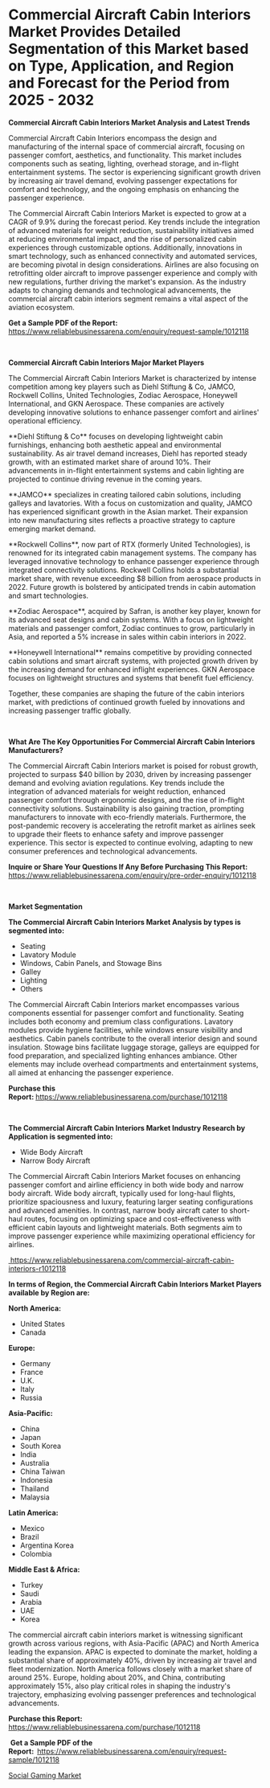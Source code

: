 <p><h1>Commercial Aircraft Cabin Interiors Market Provides Detailed Segmentation of this Market based on Type, Application, and Region and Forecast for the Period from 2025 - 2032</h1></p><p><strong>Commercial Aircraft Cabin Interiors Market Analysis and Latest Trends</strong></p>
<p><p>Commercial Aircraft Cabin Interiors encompass the design and manufacturing of the internal space of commercial aircraft, focusing on passenger comfort, aesthetics, and functionality. This market includes components such as seating, lighting, overhead storage, and in-flight entertainment systems. The sector is experiencing significant growth driven by increasing air travel demand, evolving passenger expectations for comfort and technology, and the ongoing emphasis on enhancing the passenger experience.</p><p>The Commercial Aircraft Cabin Interiors Market is expected to grow at a CAGR of 9.9% during the forecast period. Key trends include the integration of advanced materials for weight reduction, sustainability initiatives aimed at reducing environmental impact, and the rise of personalized cabin experiences through customizable options. Additionally, innovations in smart technology, such as enhanced connectivity and automated services, are becoming pivotal in design considerations. Airlines are also focusing on retrofitting older aircraft to improve passenger experience and comply with new regulations, further driving the market's expansion. As the industry adapts to changing demands and technological advancements, the commercial aircraft cabin interiors segment remains a vital aspect of the aviation ecosystem.</p></p>
<p><strong>Get a Sample PDF of the Report:&nbsp;</strong> <a href="https://www.reliablebusinessarena.com/enquiry/request-sample/1012118?utm_campaign=2939&utm_medium=2&utm_source=Github&utm_content=ia&utm_term=06032025&utm_id=commercial-aircraft-cabin-interiors">https://www.reliablebusinessarena.com/enquiry/request-sample/1012118</a></p>
<p>&nbsp;</p>
<p><strong>Commercial Aircraft Cabin Interiors Major Market Players</strong></p>
<p><p>The Commercial Aircraft Cabin Interiors Market is characterized by intense competition among key players such as Diehl Stiftung & Co, JAMCO, Rockwell Collins, United Technologies, Zodiac Aerospace, Honeywell International, and GKN Aerospace. These companies are actively developing innovative solutions to enhance passenger comfort and airlines' operational efficiency.</p><p>**Diehl Stiftung & Co** focuses on developing lightweight cabin furnishings, enhancing both aesthetic appeal and environmental sustainability. As air travel demand increases, Diehl has reported steady growth, with an estimated market share of around 10%. Their advancements in in-flight entertainment systems and cabin lighting are projected to continue driving revenue in the coming years.</p><p>**JAMCO** specializes in creating tailored cabin solutions, including galleys and lavatories. With a focus on customization and quality, JAMCO has experienced significant growth in the Asian market. Their expansion into new manufacturing sites reflects a proactive strategy to capture emerging market demand.</p><p>**Rockwell Collins**, now part of RTX (formerly United Technologies), is renowned for its integrated cabin management systems. The company has leveraged innovative technology to enhance passenger experience through integrated connectivity solutions. Rockwell Collins holds a substantial market share, with revenue exceeding $8 billion from aerospace products in 2022. Future growth is bolstered by anticipated trends in cabin automation and smart technologies.</p><p>**Zodiac Aerospace**, acquired by Safran, is another key player, known for its advanced seat designs and cabin systems. With a focus on lightweight materials and passenger comfort, Zodiac continues to grow, particularly in Asia, and reported a 5% increase in sales within cabin interiors in 2022.</p><p>**Honeywell International** remains competitive by providing connected cabin solutions and smart aircraft systems, with projected growth driven by the increasing demand for enhanced inflight experiences. GKN Aerospace focuses on lightweight structures and systems that benefit fuel efficiency.</p><p>Together, these companies are shaping the future of the cabin interiors market, with predictions of continued growth fueled by innovations and increasing passenger traffic globally.</p></p>
<p>&nbsp;</p>
<p><strong>What Are The Key Opportunities For Commercial Aircraft Cabin Interiors Manufacturers?</strong></p>
<p><p>The Commercial Aircraft Cabin Interiors market is poised for robust growth, projected to surpass $40 billion by 2030, driven by increasing passenger demand and evolving aviation regulations. Key trends include the integration of advanced materials for weight reduction, enhanced passenger comfort through ergonomic designs, and the rise of in-flight connectivity solutions. Sustainability is also gaining traction, prompting manufacturers to innovate with eco-friendly materials. Furthermore, the post-pandemic recovery is accelerating the retrofit market as airlines seek to upgrade their fleets to enhance safety and improve passenger experience. This sector is expected to continue evolving, adapting to new consumer preferences and technological advancements.</p></p>
<p><strong>Inquire or Share Your Questions If Any Before Purchasing This Report:</strong> <a href="https://www.reliablebusinessarena.com/enquiry/pre-order-enquiry/1012118?utm_campaign=2939&utm_medium=2&utm_source=Github&utm_content=ia&utm_term=06032025&utm_id=commercial-aircraft-cabin-interiors">https://www.reliablebusinessarena.com/enquiry/pre-order-enquiry/1012118</a></p>
<p>&nbsp;</p>
<p><strong>Market Segmentation</strong></p>
<p><strong>The Commercial Aircraft Cabin Interiors Market Analysis by types is segmented into:</strong></p>
<p><ul><li>Seating</li><li>Lavatory Module</li><li>Windows, Cabin Panels, and Stowage Bins</li><li>Galley</li><li>Lighting</li><li>Others</li></ul></p>
<p><p>The Commercial Aircraft Cabin Interiors market encompasses various components essential for passenger comfort and functionality. Seating includes both economy and premium class configurations. Lavatory modules provide hygiene facilities, while windows ensure visibility and aesthetics. Cabin panels contribute to the overall interior design and sound insulation. Stowage bins facilitate luggage storage, galleys are equipped for food preparation, and specialized lighting enhances ambiance. Other elements may include overhead compartments and entertainment systems, all aimed at enhancing the passenger experience.</p></p>
<p><strong>Purchase this Report:&nbsp;</strong><a href="https://www.reliablebusinessarena.com/purchase/1012118?utm_campaign=2939&utm_medium=2&utm_source=Github&utm_content=ia&utm_term=06032025&utm_id=commercial-aircraft-cabin-interiors">https://www.reliablebusinessarena.com/purchase/1012118</a></p>
<p>&nbsp;</p>
<p><strong>The Commercial Aircraft Cabin Interiors Market Industry Research by Application is segmented into:</strong></p>
<p><ul><li>Wide Body Aircraft</li><li>Narrow Body Aircraft</li></ul></p>
<p><p>The Commercial Aircraft Cabin Interiors Market focuses on enhancing passenger comfort and airline efficiency in both wide body and narrow body aircraft. Wide body aircraft, typically used for long-haul flights, prioritize spaciousness and luxury, featuring larger seating configurations and advanced amenities. In contrast, narrow body aircraft cater to short-haul routes, focusing on optimizing space and cost-effectiveness with efficient cabin layouts and lightweight materials. Both segments aim to improve passenger experience while maximizing operational efficiency for airlines.</p></p>
<p><a href="https://www.reliablebusinessarena.com/commercial-aircraft-cabin-interiors-r1012118?utm_campaign=2939&utm_medium=2&utm_source=Github&utm_content=ia&utm_term=06032025&utm_id=commercial-aircraft-cabin-interiors">&nbsp;https://www.reliablebusinessarena.com/commercial-aircraft-cabin-interiors-r1012118</a></p>
<p><strong>In terms of Region, the Commercial Aircraft Cabin Interiors Market Players available by Region are:</strong></p>
<p>
    <p> <strong> North America: </strong>
        <ul>
            <li>United States</li>
            <li>Canada</li>
        </ul>
        </p> 
    <p> <strong> Europe: </strong>
        <ul>
            <li>Germany</li>
            <li>France</li>
            <li>U.K.</li>
            <li>Italy</li>
            <li>Russia</li>
        </ul>
        </p> 
    <p> <strong> Asia-Pacific: </strong>
        <ul>
            <li>China</li>
            <li>Japan</li>
            <li>South Korea</li>
            <li>India</li>
            <li>Australia</li>
            <li>China Taiwan</li>
            <li>Indonesia</li>
            <li>Thailand</li>
            <li>Malaysia</li>
        </ul>
        </p> 
    <p> <strong> Latin America: </strong>
        <ul>
            <li>Mexico</li>
            <li>Brazil</li>
            <li>Argentina Korea</li>
            <li>Colombia</li>
        </ul>
        </p> 
    <p> <strong> Middle East & Africa: </strong>
        <ul>
            <li>Turkey</li>
            <li>Saudi</li>
            <li>Arabia</li>
            <li>UAE</li>
            <li>Korea</li>
        </ul>
    </p>
    </p>
<p><p>The commercial aircraft cabin interiors market is witnessing significant growth across various regions, with Asia-Pacific (APAC) and North America leading the expansion. APAC is expected to dominate the market, holding a substantial share of approximately 40%, driven by increasing air travel and fleet modernization. North America follows closely with a market share of around 25%. Europe, holding about 20%, and China, contributing approximately 15%, also play critical roles in shaping the industry's trajectory, emphasizing evolving passenger preferences and technological advancements.</p></p>
<p><strong>Purchase this Report: </strong><a href="https://www.reliablebusinessarena.com/purchase/1012118?utm_campaign=2939&utm_medium=2&utm_source=Github&utm_content=ia&utm_term=06032025&utm_id=commercial-aircraft-cabin-interiors">https://www.reliablebusinessarena.com/purchase/1012118</a></p>
<p>&nbsp;<strong>Get a Sample PDF of the Report:&nbsp;&nbsp;</strong><a href="https://www.reliablebusinessarena.com/enquiry/request-sample/1012118?utm_campaign=2939&utm_medium=2&utm_source=Github&utm_content=ia&utm_term=06032025&utm_id=commercial-aircraft-cabin-interiors">https://www.reliablebusinessarena.com/enquiry/request-sample/1012118</a></p>
<p><strong></strong></p>
<p><p><a href="https://github.com/adyawafurber1/Market-Research-Report-List-1/blob/main/social-gaming-market.md?utm_campaign=2939&utm_medium=2&utm_source=Github&utm_content=ia&utm_term=06032025&utm_id=commercial-aircraft-cabin-interiors">Social Gaming Market</a></p></p>